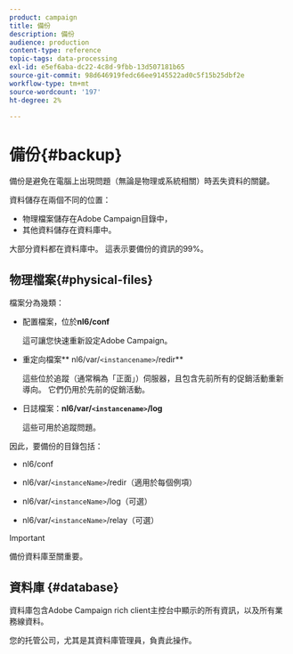 ```yaml
---
product: campaign
title: 備份
description: 備份
audience: production
content-type: reference
topic-tags: data-processing
exl-id: e5ef6aba-dc22-4c8d-9fbb-13d507181b65
source-git-commit: 98d646919fedc66ee9145522ad0c5f15b25dbf2e
workflow-type: tm+mt
source-wordcount: '197'
ht-degree: 2%

---
```


# 備份{#backup}

備份是避免在電腦上出現問題（無論是物理或系統相關）時丟失資料的關鍵。

資料儲存在兩個不同的位置：

* 物理檔案儲存在Adobe Campaign目錄中，
* 其他資料儲存在資料庫中。

大部分資料都在資料庫中。 這表示要備份的資訊的99%。

## 物理檔案{#physical-files}

檔案分為幾類：

* 配置檔案，位於&#x200B;**nl6/conf**

   這可讓您快速重新設定Adobe Campaign。

* 重定向檔案** nl6/var/`<instancename>`/redir**

   這些位於追蹤（通常稱為「正面」）伺服器，且包含先前所有的促銷活動重新導向。 它們仍用於先前的促銷活動。

* 日誌檔案：**nl6/var/`<instancename>`/log**

   這些可用於追蹤問題。

因此，要備份的目錄包括：

* nl6/conf

* nl6/var/`<instanceName>`/redir（適用於每個例項）

* nl6/var/`<instanceName>`/log（可選）

* nl6/var/`<instanceName>`/relay（可選）

>[!IMPORTANT]
>
>備份資料庫至關重要。

## 資料庫 {#database}

資料庫包含Adobe Campaign rich client主控台中顯示的所有資訊，以及所有業務線資料。

您的托管公司，尤其是其資料庫管理員，負責此操作。
